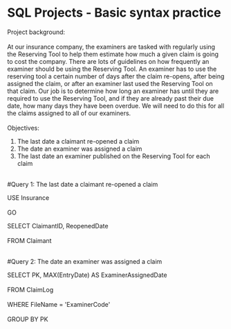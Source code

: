# SQL Projects - Basic syntax practice
Project background: <br></br> 
At our insurance company, the examiners are tasked with regularly using the Reserving Tool to help them estimate how much a given claim is going to cost the company. There are lots of guidelines on how frequently an examiner should be using the Reserving Tool. An examiner has to use the reserving tool a certain number of days after the claim re-opens, after being assigned the claim, or after an examiner last used the Reserving Tool on that claim. Our job is to determine how long an examiner has until they are required to use the Reserving Tool, and if they are already past their due date, how many days they have been overdue. We will need to do this for all the claims assigned to all of our examiners. 
<br></br> 
Objectives: 
1. The last date a claimant re-opened a claim
2. The date an examiner was assigned a claim
3. The last date an examiner published on the Reserving Tool for each claim  <br></br> 

#Query 1: The last date a claimant re-opened a claim

USE Insurance <br></br> 
GO 

SELECT ClaimantID, ReopenedDate <br></br> 
FROM Claimant <br></br> 

#Query 2: The date an examiner was assigned a claim 

SELECT PK, MAX(EntryDate) AS ExaminerAssignedDate <br></br> 
FROM ClaimLog <br></br> 
WHERE FileName = 'ExaminerCode' <br></br> 
GROUP BY PK 

